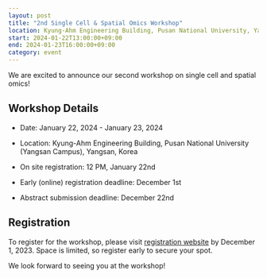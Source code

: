 ```yaml
---
layout: post
title: "2nd Single Cell & Spatial Omics Workshop"
location: Kyung-Ahm Engineering Building, Pusan National University, Yangsan
start: 2024-01-22T13:00:00+09:00
end: 2024-01-23T16:00:00+09:00
category: event
---
```


We are excited to announce our second workshop on single cell and spatial omics!

## Workshop Details

- Date: January 22, 2024 - January 23, 2024
- Location: Kyung-Ahm Engineering Building, Pusan National University (Yangsan Campus), Yangsan, Korea
- On site registration: 12 PM, January 22nd

- Early (online) registration deadline: December 1st
- Abstract submission deadline: December 22nd

## Registration

To register for the workshop, please visit [registration website](https://workshop.scsok.io) by December 1, 2023. Space is limited, so register early to secure your spot.

We look forward to seeing you at the workshop!